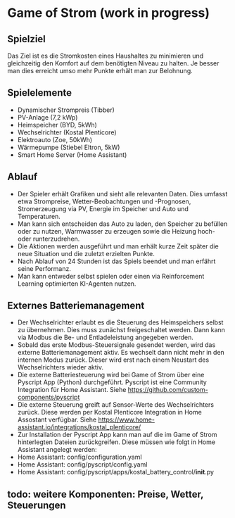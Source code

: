 # Game of Strom (work in progress)

## Spielziel
Das Ziel ist es die Stromkosten eines Haushaltes zu minimieren und gleichzeitig den Komfort auf dem benötigten Niveau zu halten. Je besser man dies erreicht umso mehr Punkte erhält man zur Belohnung.

## Spielelemente

- Dynamischer Strompreis (Tibber)
- PV-Anlage (7,2 kWp)
- Heimspeicher (BYD, 5kWh)
- Wechselrichter (Kostal Plenticore)
- Elektroauto (Zoe, 50kWh)
- Wärmepumpe (Stiebel Eltron, 5kW)
- Smart Home Server (Home Assistant)

## Ablauf
- Der Spieler erhält Grafiken und sieht alle relevanten Daten. Dies umfasst etwa Strompreise, Wetter-Beobachtungen und -Prognosen, Stromerzeugung via PV, Energie im Speicher und Auto und Temperaturen.
- Man kann sich entscheiden das Auto zu laden, den Speicher zu befüllen oder zu nutzen, Warmwasser zu erzeugen sowie die Heizung hoch- oder runterzudrehen.
- Die Aktionen werden ausgeführt und man erhält kurze Zeit später die neue Situation und die zuletzt erzielten Punkte.
- Nach Ablauf von 24 Stunden ist das Spiels beendet und man erfährt seine Performanz.
- Man kann entweder selbst spielen oder einen via Reinforcement Learning optimierten KI-Agenten nutzen.

## Externes Batteriemanagement

- Der Wechselrichter erlaubt es die Steuerung des Heimspeichers selbst zu übernehmen. Dies muss zunächst freigeschaltet werden. Dann kann via Modbus die Be- und Entladeleistung angegeben werden.
- Sobald das erste Modbus-Steuersignale gesendet werden, wird das externe Batteriemanagement aktiv. Es wechselt dann nicht mehr in den internen Modus zurück. Dieser wird erst nach einem Neustart des Wechselrichters wieder aktiv.
- Die externe Batteriesteuerung wird bei Game of Strom über eine Pyscript App (Python) durchgeführt. Pyscript ist eine Community Integration für Home Assistant. Siehe https://github.com/custom-components/pyscript
- Die externe Steuerung greift auf Sensor-Werte des Wechselrichters zurück. Diese werden per Kostal Plenticore Integration in Home Assostant verfügbar. Siehe https://www.home-assistant.io/integrations/kostal_plenticore/
- Zur Installation der Pyscript App kann man auf die im Game of Strom hinterlegten Dateien zurückgreifen. Diese müssen wie folgt in Home Assistant angelegt werden:  
- Home Assistant: config/configuration.yaml
- Home Assistant: config/pyscript/config.yaml 
- Home Assistant: config/pyscript/apps/kostal_battery_control/__init__.py

## todo: weitere Komponenten: Preise, Wetter, Steuerungen
